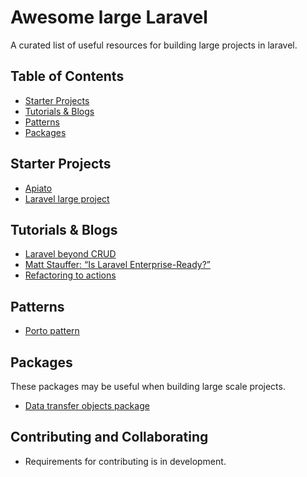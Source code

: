# Awesome large Laravel

A curated list of useful resources for building large projects in laravel.

## Table of Contents

  * [Starter Projects](#starter-projects)
  * [Tutorials & Blogs](#tutorials--blogs)
  * [Patterns](#patterns)
  * [Packages](#packages)
  
## Starter Projects

* [Apiato](https://github.com/apiato/apiato)
* [Laravel large project](https://github.com/stasyanko/laravel-large-project)

## Tutorials & Blogs

* [Laravel beyond CRUD](https://stitcher.io/blog/laravel-beyond-crud)
* [Matt Stauffer: “Is Laravel Enterprise-Ready?”](https://laraveldaily.com/matt-stauffer-laravel-enterprise-ready)
* [Refactoring to actions](https://freek.dev/1371-refactoring-to-actions)

## Patterns

* [Porto pattern](https://github.com/Mahmoudz/Porto)

## Packages
These packages may be useful when building large scale projects.

* [Data transfer objects package](https://github.com/spatie/data-transfer-object)

## Contributing and Collaborating
- Requirements for contributing is in development.
